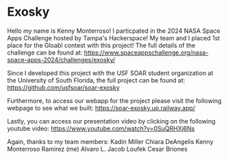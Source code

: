 # Exosky
Hello my name is Kenny Monterroso! I particpated in the 2024 NASA Space Apps Challenge hosted by Tampa's Hackerspace!
My team and I placed 1st place for the Gloabl contest with this project!
The full details of the challenge can be found at:
https://www.spaceappschallenge.org/nasa-space-apps-2024/challenges/exosky/

Since I developed this project with the USF SOAR student organization at the University of South Florida, the full project can be found at:
https://github.com/usfsoar/soar-exosky

Furthermore, to access our webapp for the project please visit the following webpage to see what we built:
https://soar-exosky.up.railway.app/

Lastly, you can access our presentation video by clicking on the following youtube video:
https://www.youtube.com/watch?v=0SuQRHXj6Ns

Again, thanks to my team members:
Kadin Miller
Chiara DeAngelis
Kenny Monterroso Ramirez (me)
Alvaro L. 
Jacob Loufek
Cesar Briones
